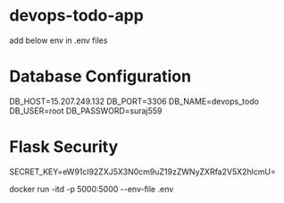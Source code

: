 # devops-todo-app

add below env in .env files
# Database Configuration
DB_HOST=15.207.249.132
DB_PORT=3306
DB_NAME=devops_todo
DB_USER=root
DB_PASSWORD=suraj559

# Flask Security
SECRET_KEY=eW91cl92ZXJ5X3N0cm9uZ19zZWNyZXRfa2V5X2hlcmU=

docker run -itd -p 5000:5000 --env-file .env <imageName>
